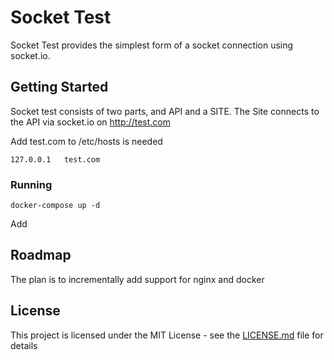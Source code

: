# Socket Test

Socket Test provides the simplest form of a socket connection using socket.io.

## Getting Started

Socket test consists of two parts, and API and a SITE. The Site connects to the API via socket.io on http://test.com

Add test.com to /etc/hosts is needed

```
127.0.0.1	test.com
```

### Running

```
docker-compose up -d 
```

Add 

## Roadmap
The plan is to incrementally add support for nginx and docker

## License

This project is licensed under the MIT License - see the [LICENSE.md](LICENSE.md) file for details


